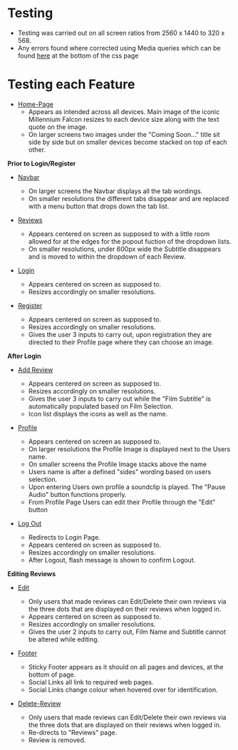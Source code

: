 # Testing

- Testing was carried out on all screen ratios from 2560 x 1440 to 320 x 568.
- Any errors found where corrected using Media queries which can be found [here](https://github.com/Bar-Dev/star-wars-fandom/blob/master/static/css/style.css) at the bottom of the css page

# Testing each Feature

- [Home-Page](/readme/img/features/about.PNG)
    - Appears as intended across all devices. Main image of the iconic Millennium Falcon resizes to each device size along with the text quote on the image.
    - On larger screens two images under the "Coming Soon..." title sit side by side but on smaller devices become stacked on top of each other.

**Prior to Login/Register**

- [Navbar]()
    - On larger screens the Navbar displays all the tab wordings.
    - On smaller resolutions the different tabs disappear and are replaced with a menu button that drops down the tab list.

- [Reviews](/readme/img/features/about.PNG)
    - Appears centered on screen as supposed to with a little room allowed for at the edges for the popout fuction of the dropdown lists.
    - On smaller resolutions, under 600px wide the Subtitle disappears and is moved to within the dropdown of each Review. 

- [Login](/readme/img/features/express.PNG)
    - Appears centered on screen as supposed to.
    - Resizes accordingly on smaller resolutions.  

- [Register](/readme/img/features/tasting.PNG)
    - Appears centered on screen as supposed to.
    - Resizes accordingly on smaller resolutions.
    - Gives the user 3 inputs to carry out, upon registration they are directed to their Profile page where they can choose an image.

**After Login**

- [Add Review](/readme/img/features/index_reviews.PNG)
    - Appears centered on screen as supposed to.
    - Resizes accordingly on smaller resolutions.
    - Gives the user 3 inputs to carry out while the "Film Subtitle" is automatically populated based on Film Selection.
    - Icon list displays the icons as well as the name.

- [Profile](/readme/img/features/map.PNG)
    - Appears centered on screen as supposed to.
    - On larger resolutions the Profile Image is displayed next to the Users name. 
    - On smaller screens the Profile Image stacks above the name
    - Users name is after a defined "sides" wording based on users selection.
    - Upon entering Users own profile a soundclip is played. The "Pause Audio" button functions properly.
    - From Profile Page Users can edit their Profile through the "Edit" button

- [Log Out](/readme/img/features/navbar.PNG)
    - Redirects to Login Page.
    - Appears centered on screen as supposed to.
    - Resizes accordingly on smaller resolutions.
    - After Logout, flash message is shown to confirm Logout.

**Editing Reviews**

- [Edit](/readme/img/features/navbar_mobile.PNG)
    - Only users that made reviews can Edit/Delete their own reviews via the three dots that are displayed on their reviews when logged in.
    - Appears centered on screen as supposed to.
    - Resizes accordingly on smaller resolutions.
    - Gives the user 2 inputs to carry out, Film Name and Subtitle cannot be altered while editing.

- [Footer](/readme/img/features/footer.PNG)
    - Sticky Footer appears as it should on all pages and devices, at the bottom of page.
    - Social Links all link to required web pages.
    - Social Links change colour when hovered over for identification. 

- [Delete-Review](/readme/img/features/reservation_cancel.PNG)
    - Only users that made reviews can Edit/Delete their own reviews via the three dots that are displayed on their reviews when logged in.
    - Re-directs to "Reviews" page.
    - Review is removed.

<!--

# Testing the User-stories

- As a user, I want to see what site navigation options are available.

  - [On the index page, either through clicking the menu in navbar, or scrolling down](/readme/img/features/express.PNG)
  - [At the same point, but having selected Sample Tasting Menu](/readme/img/features/tasting.PNG)

- As a user, I want to have anchors to different parts of the page, so that I do not have to keep scrolling.

  - [In the header, there is the navbar which jumps to all appropriate anchors](/readme/img/features/navbar.PNG)
  - [Or on mobile, having selected the three bars icon](/readme/img/features/navbar_mobile.PNG)

- As a user, I want to see information on the chef, so I know if it is a chef I am interested in.

  - [On the index page, either selected "about" in the navbar, or having scrolled](/readme/img/features/about.PNG)

- As a user, I want to see reviews of the restaurant, so that others' experiences may influence my decision.

  - [On the index page, either selected "Reviews" in the navbar, or having scrolled](/readme/img/features/index_reviews.PNG)

- As a user, I want to see contact information for the restaurant, so that I may call with a special request.

  - [On any page, at the bottom in the footer, or in the Maps section](/readme/img/features/footer.PNG)

- As a user, I wish to see an address and a map, so I can ensure I am heading to the right place.

  - [On the index page, either selected "Find Us" in the navbar, or having scrolled](/readme/img/features/map.PNG)

- As a user, I want to be able to create an account, so that I may manage my bookings and reviews.

  - [Having selected Login, the user will be presented with the Okta login screen](/readme/img/features/okta.PNG)

- As a user, I want to be able to make a reservation, so that I may visit the restaurant for a meal.

  - [Once logged in, the user may create a reservation from the dashboard after pressing the make a reservation button](/readme/img/features/reservation.PNG)

- As a user, I want to be able to leave a review, so that I may let other people know my opinion of my meal.

  - [Once logged in, the user may create a review from the dashboard after pressing the leave a review button](/readme/img/features/review.PNG)

- As a user, I want to be able to edit my reservation, in case circumstances change.

  - [Once logged in, the user may edit a reservation from the dashboard after pressing the Edit this Booking button on the appropriate card.](/readme/img/features/reservation_edit.PNG)

- As a user, I want to be able to cancel my reservation, in case I am no longer able to, or wanting, to attend.

  - [Once logged in, the user may cancel a reservation from the dashboard after pressing the Cancel this Booking button on the appropriate card. A modal will appear to ensure they want to do this.](/readme/img/features/reservation_cancel.PNG)

- As a user, I want to be able to edit my review, in case I have changed my opinion of the restaurant.

  - [Once logged in, the user may edit a reservation from the dashboard after pressing the Edit this Booking button on the appropriate card.](/readme/img/features/review_edit.PNG)

- As a user, I want to be able to cancel my review, in case I have changed my opinion of the restaurant.

  - [Once logged in, the user may delete a review from the dashboard after pressing the Delete this Review button on the appropriate card. A modal will appear to ensure they want to do this.](/readme/img/features/review_delete.PNG)

- As a site owner, I wish to see all the reservations that have been made, so that I know which bookings to prepare for.

  - [Once logged in, on the admin account, the admin may see all the reservations that have been made.](/readme/img/features/dashboard_admin.PNG)

- As a site owner, I wish to see all the reviews that have been made, so that I know what people think of my restaurant.

  - [Once logged in, on the admin account, the admin may see all the reviews that have been made.](/readme/img/features/dashboard_admin.PNG)

- As a site owner, I want the reservations that would have occurred deleted, so that I do not have clutter from expired reservations.

  - [Whenever the index page is called, the mongodb collection checks today's date versus the date of each reservation, and if it is less than today, it is deleted from the collection.](/readme/img/features/reservation_expired.PNG)

# Validation Testing

- HTML has been validated using [W3C HTML Validator](https://validator.w3.org/nu/) 

- CSS has been validated using [W3C CSS Validator](https://jigsaw.w3.org/css-validator/) 

- JS has been validated using [JSHint](https://jshint.com)
    - The line /*jshint esversion: 6 */ was added to the start each file for testing purposes. 

- Python has been checked for PEP8 compliance using [PEP8](http://pep8online.com)

## Validation Testing Results 

![HTML validation](/readme/img/validation/html.png)

- [Messages filtered were ones to do with UiKit](/readme/img/validation/message_filtering.png)

![CSS validation](/readme/img/validation/css.png)


![JS validation](/readme/img/validation/js.png)


![PEP8 validation](/readme/img/validation/pep8.png)

-->